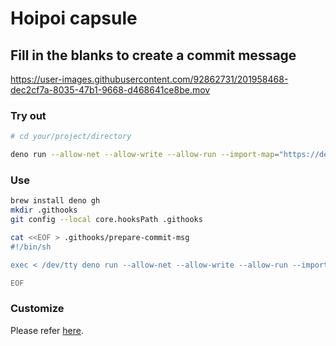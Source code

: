 # Hoipoi capsule

## Fill in the blanks to create a commit message

https://user-images.githubusercontent.com/92862731/201958468-dec2cf7a-8035-47b1-9668-d468641ce8be.mov

### Try out

```bash
# cd your/project/directory

deno run --allow-net --allow-write --allow-run --import-map="https://deno.land/x/hoipoi_capsule/import_map.json?source" "https://deno.land/x/hoipoi_capsule/demo/fill_in_commit_message/conventionalcommits_style.ts?source"
```

### Use

```bash
brew install deno gh
mkdir .githooks
git config --local core.hooksPath .githooks

cat <<EOF > .githooks/prepare-commit-msg
#!/bin/sh

exec < /dev/tty deno run --allow-net --allow-write --allow-run --import-map="https://deno.land/x/hoipoi_capsule/import_map.json?source" "https://deno.land/x/hoipoi_capsule/demo/fill_in_commit_message/conventionalcommits_style.ts?source"

EOF
```

### Customize

Please refer
[here](https://github.com/bird-studio/hoipoi_capsule/blob/feature/document/demo/fill_in_commit_message/conventionalcommits_style.ts).
